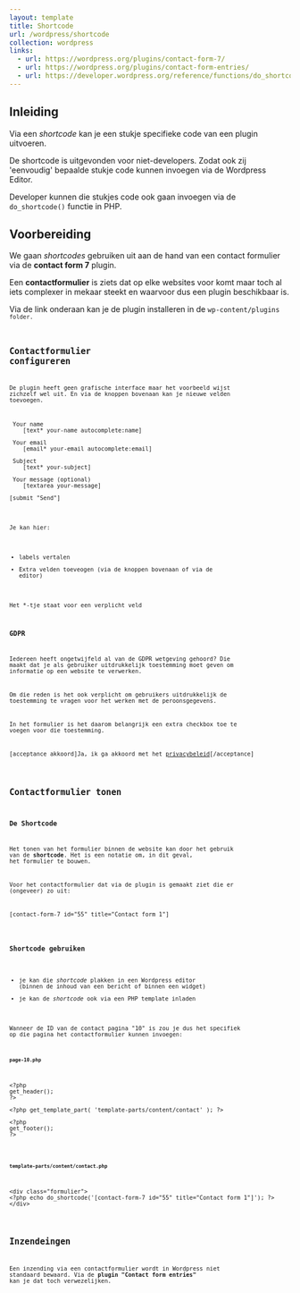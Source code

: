 ```yaml
---
layout: template
title: Shortcode
url: /wordpress/shortcode
collection: wordpress
links:
  - url: https://wordpress.org/plugins/contact-form-7/
  - url: https://wordpress.org/plugins/contact-form-entries/
  - url: https://developer.wordpress.org/reference/functions/do_shortcode/
---
```


## Inleiding

Via een <em>shortcode</em> kan je een stukje specifieke code van een plugin uitvoeren. 

De shortcode is uitgevonden voor niet-developers. Zodat ook zij 'eenvoudig' bepaalde stukje code kunnen invoegen via de Wordpress Editor.

Developer kunnen die stukjes code ook gaan invoegen via de <code>do_shortcode()</code> functie in PHP.

## Voorbereiding

We gaan <em>shortcodes</em> gebruiken uit aan de hand van een contact formulier via de <strong>contact form 7</strong> plugin.

Een <strong>contactformulier</strong> is ziets dat op elke websites voor komt maar toch al iets complexer in mekaar steekt en waarvoor dus een plugin beschikbaar is. 

Via de link onderaan kan je de plugin installeren in de <code>wp-content/plugins<code> folder.

## Contactformulier configureren
De plugin heeft geen grafische interface maar het voorbeeld wijst zichzelf wel uit. En via de knoppen bovenaan kan je nieuwe velden toevoegen.

<pre>
<label> Your name
    [text* your-name autocomplete:name] </label>

<label> Your email
    [email* your-email autocomplete:email] </label>

<label> Subject
    [text* your-subject] </label>

<label> Your message (optional)
    [textarea your-message] </label>

[submit "Send"]
</pre>

Je kan hier:
- labels vertalen
- Extra velden toeveogen (via de knoppen bovenaan of via de editor)

Het *-tje staat voor een verplicht veld

### GDPR

Iedereen heeft ongetwijfeld al van de GDPR wetgeving gehoord? Die maakt dat je als gebruiker uitdrukkelijk toestemming moet geven om informatie op een website te verwerken.

Om die reden is het ook verplicht om gebruikers uitdrukkelijk de toestemming te vragen voor het werken met de peroonsgegevens. 

In het formulier is het daarom belangrijk een extra checkbox toe te voegen voor die toestemming.

<pre>
[acceptance akkoord]Ja, ik ga akkoord met het <a href="#">privacybeleid</a>[/acceptance]
</pre>

## Contactformulier tonen

### De Shortcode

Het tonen van het formulier binnen de website kan door het gebruik van de <strong>shortcode</strong>. Het is een notatie om, in dit geval, het formulier te bouwen. 

Voor het contactformulier dat via de plugin is gemaakt ziet die er (ongeveer) zo uit:
<pre>
[contact-form-7 id="55" title="Contact form 1"]
</pre>

### Shortcode gebruiken
- je kan die <em>shortcode</em> plakken in een Wordpress editor (binnen de inhoud van een bericht of binnen een widget)
- je kan de  <em>shortcode</em> ook via een PHP template inladen

Wanneer de ID van de contact pagina "10" is zou je dus het specifiek op die pagina het contactformulier kunnen invoegen:

#### <code>page-10.php</code>

<pre>
&lt;?php
get_header();
?&gt;

&lt;?php get_template_part( 'template-parts/content/contact' ); ?&gt;

&lt;?php
get_footer();
?&gt;
</pre>

#### <code>template-parts/content/contact.php</code>

<pre>
&lt;div class="formulier"&gt;
&lt;?php echo do_shortcode('[contact-form-7 id="55" title="Contact form 1"]'); ?&gt;
&lt;/div&gt;
</pre>

## Inzendeingen
Een inzending via een contactformulier wordt in Wordpress niet standaard bewaard. Via de <strong>plugin "Contact form entries"</strong> kan je dat toch verwezelijken.
